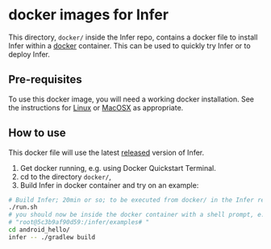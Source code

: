 # docker images for Infer

This directory, `docker/` inside the Infer repo,
contains a docker file to install Infer within a
[docker](https://www.docker.com/) container. This can be used to
quickly try Infer or to deploy Infer.


## Pre-requisites

To use this docker image, you will need a working docker
installation. See the instructions for
[Linux](http://docs.docker.com/linux/step_one/) or
[MacOSX](http://docs.docker.com/mac/step_one/) as appropriate.


## How to use

This docker file will use the latest
[released](https://github.com/facebook/infer/releases) version of
Infer. 

1. Get docker running, e.g. using Docker Quickstart Terminal.
2. cd to the directory `docker/`,
3. Build Infer in docker container and try on an example:

```sh
# Build Infer; 20min or so; to be executed from docker/ in the Infer repo
./run.sh
# you should now be inside the docker container with a shell prompt, e.g.
# "root@5c3b9af90d59:/infer/examples# "
cd android_hello/
infer -- ./gradlew build
```
